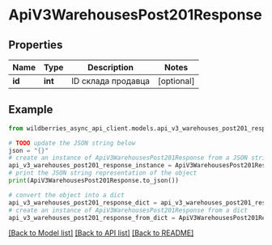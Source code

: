 # ApiV3WarehousesPost201Response


## Properties

Name | Type | Description | Notes
------------ | ------------- | ------------- | -------------
**id** | **int** | ID склада продавца | [optional] 

## Example

```python
from wildberries_async_api_client.models.api_v3_warehouses_post201_response import ApiV3WarehousesPost201Response

# TODO update the JSON string below
json = "{}"
# create an instance of ApiV3WarehousesPost201Response from a JSON string
api_v3_warehouses_post201_response_instance = ApiV3WarehousesPost201Response.from_json(json)
# print the JSON string representation of the object
print(ApiV3WarehousesPost201Response.to_json())

# convert the object into a dict
api_v3_warehouses_post201_response_dict = api_v3_warehouses_post201_response_instance.to_dict()
# create an instance of ApiV3WarehousesPost201Response from a dict
api_v3_warehouses_post201_response_from_dict = ApiV3WarehousesPost201Response.from_dict(api_v3_warehouses_post201_response_dict)
```
[[Back to Model list]](../README.md#documentation-for-models) [[Back to API list]](../README.md#documentation-for-api-endpoints) [[Back to README]](../README.md)


